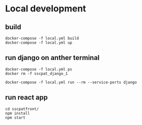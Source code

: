 # Local development
## build
```
docker-compose -f local.yml build
docker-compose -f local.yml up
```

## run django on anther terminal
```
docker-compose -f local.yml ps 
docker rm -f sscpat_django_1

docker-compose -f local.yml run --rm --service-ports django
```


## run react app

```
cd sscpatfront/
npm install
npm start

```
